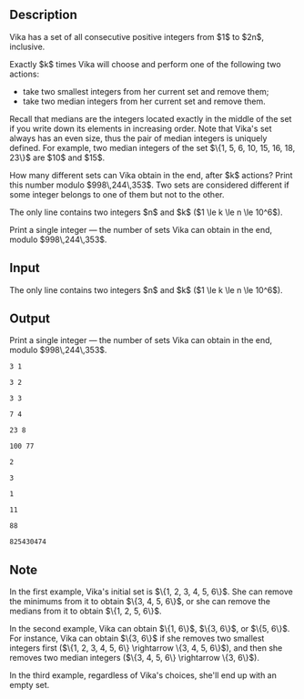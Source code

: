 ## Description

<div><p>Vika has a set of all consecutive positive integers from $1$ to $2n$, inclusive.</p><p>Exactly $k$ times Vika will choose and perform one of the following two actions: </p><ul> <li> take two smallest integers from her current set and remove them; </li><li> take two median integers from her current set and remove them. </li></ul><p>Recall that medians are the integers located exactly in the middle of the set if you write down its elements in increasing order. Note that Vika's set always has an even size, thus the pair of median integers is uniquely defined. For example, two median integers of the set $\{1, 5, 6, 10, 15, 16, 18, 23\}$ are $10$ and $15$.</p><p>How many different sets can Vika obtain in the end, after $k$ actions? Print this number modulo $998\,244\,353$. Two sets are considered different if some integer belongs to one of them but not to the other.</p></div><div class="input-specification"><p>The only line contains two integers $n$ and $k$ ($1 \le k \le n \le 10^6$).</p></div><div class="output-specification"><p>Print a single integer&nbsp;— the number of sets Vika can obtain in the end, modulo $998\,244\,353$.</p></div>

## Input

<p>The only line contains two integers $n$ and $k$ ($1 \le k \le n \le 10^6$).</p>

## Output

<p>Print a single integer&nbsp;— the number of sets Vika can obtain in the end, modulo $998\,244\,353$.</p>





```input1
3 1
```




```input2
3 2
```




```input3
3 3
```




```input4
7 4
```




```input5
23 8
```




```input6
100 77
```




```output1
2
```




```output2
3
```




```output3
1
```




```output4
11
```




```output5
88
```




```output6
825430474
```



## Note

<p>In the first example, Vika's initial set is $\{1, 2, 3, 4, 5, 6\}$. She can remove the minimums from it to obtain $\{3, 4, 5, 6\}$, or she can remove the medians from it to obtain $\{1, 2, 5, 6\}$.</p><p>In the second example, Vika can obtain $\{1, 6\}$, $\{3, 6\}$, or $\{5, 6\}$. For instance, Vika can obtain $\{3, 6\}$ if she removes two smallest integers first ($\{1, 2, 3, 4, 5, 6\} \rightarrow \{3, 4, 5, 6\}$), and then she removes two median integers ($\{3, 4, 5, 6\} \rightarrow \{3, 6\}$).</p><p>In the third example, regardless of Vika's choices, she'll end up with an empty set.</p>

